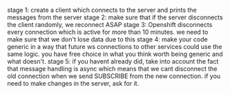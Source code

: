 stage 1: create a client which connects to the server and prints the messages from the server
stage 2: make sure that if the server disconnects the client randomly, we reconnect ASAP
stage 3: Openshift disconnects every connection which is active for more than 10 minutes. we need to make sure that we don't lose data due to this
stage 4: make your code generic in a way that future ws connections to other services could use the same logic. you have free choice in what you think worth being generic and what doesn't.
stage 5: if you havent already did, take into account the fact that message handling is async which means that we cant disconnect the old connection when we send SUBSCRIBE from the new connection. if you need to make changes in the server, ask for it.